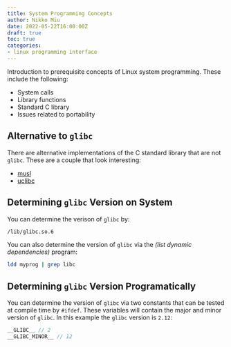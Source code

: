 ```yaml
---
title: System Programming Concepts
author: Nikko Miu
date: 2022-05-22T16:00:00Z
draft: true
toc: true
categories:
- linux programming interface
---
```


Introduction to prerequisite concepts of Linux system programming.
These include the following:

- System calls
- Library functions
- Standard C library
- Issues related to portability

<!--more-->

## Alternative to `glibc`

There are alternative implementations of the C standard library that are not `glibc`.
These are a couple that look interesting:

- [musl](https://musl.libc.org/)
- [uclibc](https://www.uclibc.org/)

## Determining `glibc` Version on System

You can determine the verison of `glibc` by:

```bash
/lib/glibc.so.6
```

You can also determine the version of `glibc` via the _(list dynamic dependencies)_ program:

```bash
ldd myprog | grep libc
```

## Determining `glibc` Version Programatically

You can determine the version of `glibc` via two constants that can be tested at compile time by `#ifdef`.
These variables will contain the major and minor version of `glibc`. In this example the `glibc` version is `2.12`:

```c
__GLIBC__ // 2
__GLIBC_MINOR__ // 12
```
